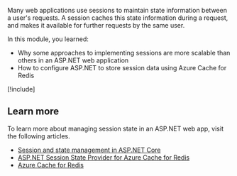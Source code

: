 Many web applications use sessions to maintain state information between a user's requests. A session caches this state information during a request, and makes it available for further requests by the same user. 

In this module, you learned:

- Why some approaches to implementing sessions are more scalable than others in an ASP.NET web application
- How to configure ASP.NET to store session data using Azure Cache for Redis

[!include[](../../../includes/azure-sandbox-cleanup.md)]

## Learn more

To learn more about managing session state in an ASP.NET web app, visit the following articles.

- [Session and state management in ASP.NET Core](https://docs.microsoft.com/aspnet/core/fundamentals/app-state)
- [ASP.NET Session State Provider for Azure Cache for Redis](https://docs.microsoft.com/azure/azure-cache-for-redis/cache-aspnet-session-state-provider)
- [Azure Cache for Redis](https://docs.microsoft.com/azure/azure-cache-for-redis/cache-overview)